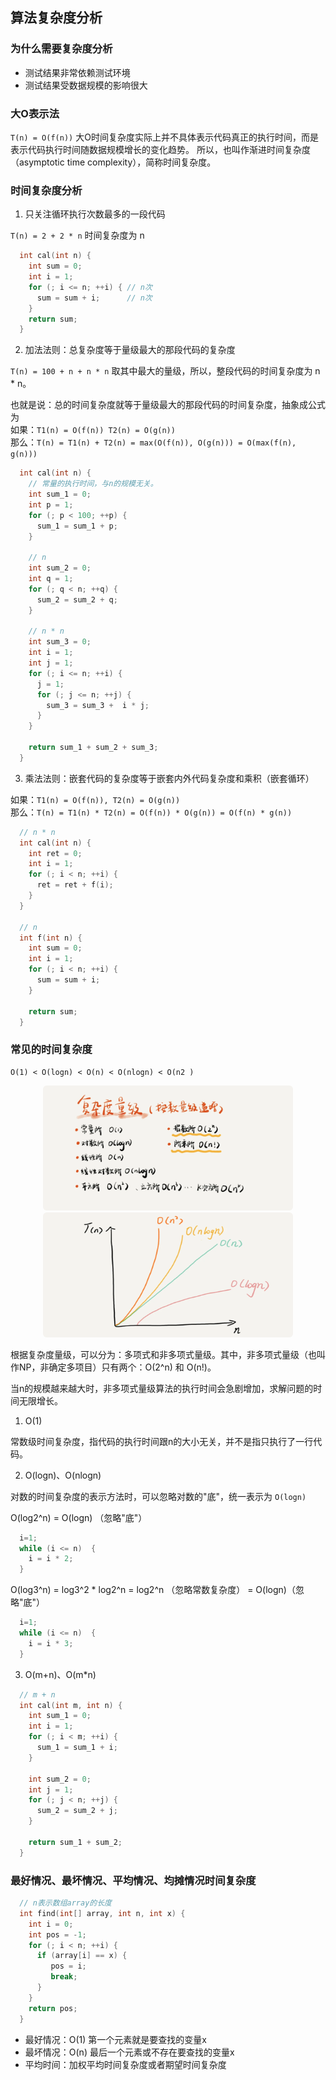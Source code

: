 ## 算法复杂度分析

 ### 为什么需要复杂度分析

- 测试结果非常依赖测试环境
- 测试结果受数据规模的影响很大

### 大O表示法

``` T(n) = O(f(n)) ```
大O时间复杂度实际上并不具体表示代码真正的执行时间，而是表示代码执行时间随数据规模增长的变化趋势。
所以，也叫作渐进时间复杂度（asymptotic time complexity），简称时间复杂度。

### 时间复杂度分析

1. 只关注循环执行次数最多的一段代码

`T(n) = 2 + 2 * n` 时间复杂度为 n

```c
  int cal(int n) {
    int sum = 0;
    int i = 1;
    for (; i <= n; ++i) { // n次
      sum = sum + i;      // n次
    }
    return sum;
  }
```

2. 加法法则：总复杂度等于量级最大的那段代码的复杂度

`T(n) = 100 + n + n * n` 取其中最大的量级，所以，整段代码的时间复杂度为 n * n。

也就是说：总的时间复杂度就等于量级最大的那段代码的时间复杂度，抽象成公式为 <br/>
如果：`T1(n) = O(f(n)) T2(n) = O(g(n))` <br/>
那么：`T(n) = T1(n) + T2(n) = max(O(f(n)), O(g(n))) = O(max(f(n), g(n)))` <br/>

```c
  int cal(int n) {
    // 常量的执行时间，与n的规模无关。
    int sum_1 = 0;
    int p = 1;
    for (; p < 100; ++p) {
      sum_1 = sum_1 + p;
    }

    // n
    int sum_2 = 0;
    int q = 1;
    for (; q < n; ++q) {
      sum_2 = sum_2 + q;
    }

    // n * n
    int sum_3 = 0;
    int i = 1;
    int j = 1;
    for (; i <= n; ++i) {
      j = 1;
      for (; j <= n; ++j) {
        sum_3 = sum_3 +  i * j;
      }
    }

    return sum_1 + sum_2 + sum_3;
  }
```

3. 乘法法则：嵌套代码的复杂度等于嵌套内外代码复杂度和乘积（嵌套循环）

如果：`T1(n) = O(f(n)), T2(n) = O(g(n))` <br/>
那么：`T(n) = T1(n) * T2(n) = O(f(n)) * O(g(n)) = O(f(n) * g(n))`

```c
  // n * n
  int cal(int n) {
    int ret = 0; 
    int i = 1;
    for (; i < n; ++i) {
      ret = ret + f(i);
    } 
  } 
 
  // n
  int f(int n) {
    int sum = 0;
    int i = 1;
    for (; i < n; ++i) {
      sum = sum + i;
    } 

    return sum;
  }
```

### 常见的时间复杂度

```
O(1) < O(logn) < O(n) < O(nlogn) < O(n2 )
```

  <div align=center>
    <img src="./resource/1.png" height="200" width="400" style="border-radius: 6px">
  </div>

  <div align=center>
    <img src="./resource/2.png" height="200" width="400" style="border-radius: 6px">
  </div>

根据复杂度量级，可以分为：多项式和非多项式量级。其中，非多项式量级（也叫作NP，非确定多项目）只有两个：O(2^n) 和 O(n!)。

当n的规模越来越大时，非多项式量级算法的执行时间会急剧增加，求解问题的时间无限增长。



1. O(1)

常数级时间复杂度，指代码的执行时间跟n的大小无关，并不是指只执行了一行代码。

2. O(logn)、O(nlogn)

对数的时间复杂度的表示方法时，可以忽略对数的"底"，统一表示为 `O(logn)`

O(log2^n) = O(logn) （忽略"底"）
```c
  i=1;
  while (i <= n)  {
    i = i * 2;
  }
```

O(log3^n) = log3^2 * log2^n = log2^n （忽略常数复杂度） = O(logn)（忽略"底"）
```c
  i=1;
  while (i <= n)  {
    i = i * 3;
  }
```

3. O(m+n)、O(m*n)

```c
  // m + n
  int cal(int m, int n) {
    int sum_1 = 0;
    int i = 1;
    for (; i < m; ++i) {
      sum_1 = sum_1 + i;
    }

    int sum_2 = 0;
    int j = 1;
    for (; j < n; ++j) {
      sum_2 = sum_2 + j;
    }

    return sum_1 + sum_2;
  }
```


### 最好情况、最坏情况、平均情况、均摊情况时间复杂度

```c
  // n表示数组array的长度
  int find(int[] array, int n, int x) {
    int i = 0;
    int pos = -1;
    for (; i < n; ++i) {
      if (array[i] == x) {
         pos = i;
         break;
      }
    }
    return pos;
  }
```
- 最好情况：O(1) 第一个元素就是要查找的变量x
- 最坏情况：O(n) 最后一个元素或不存在要查找的变量x
- 平均时间：加权平均时间复杂度或者期望时间复杂度